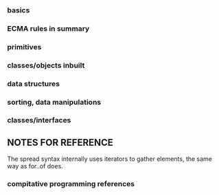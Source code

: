 ### basics

### ECMA rules in summary

### primitives

### classes/objects inbuilt

### data structures

### sorting, data manipulations

### classes/interfaces

## NOTES FOR REFERENCE
The spread syntax internally uses iterators to gather elements, the same way as for..of does.

### compitative programming references


